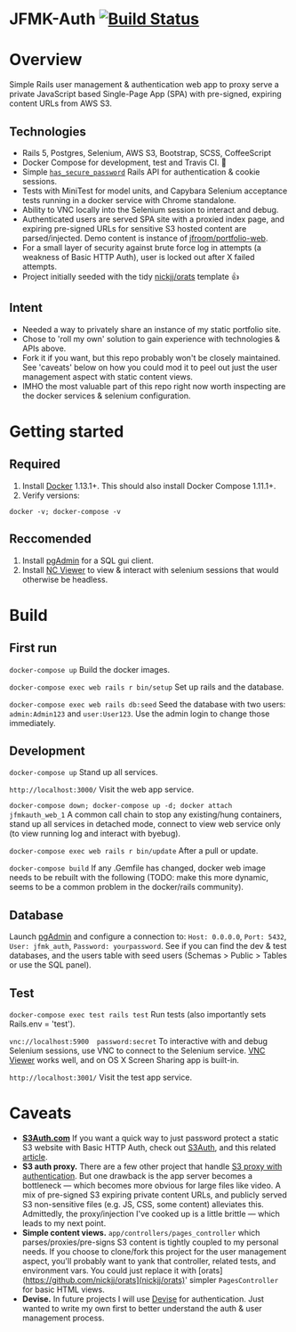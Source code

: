 JFMK-Auth [![Build Status](https://travis-ci.org/jfroom/jfmk-auth.svg?branch=master)](https://travis-ci.org/jfroom/jfmk-auth)
==========

# Overview
Simple Rails user management & authentication web app to proxy serve a private JavaScript based Single-Page App (SPA) with pre-signed, expiring content URLs from AWS S3.
 
## Technologies

- Rails 5, Postgres, Selenium, AWS S3, Bootstrap, SCSS, CoffeeScript 
- Docker Compose for development, test and Travis CI. :tada: 
- Simple [`has_secure_password`](http://api.rubyonrails.org/classes/ActiveModel/SecurePassword/ClassMethods.html) Rails API for authentication & cookie sessions.
- Tests with MiniTest for model units, and Capybara Selenium acceptance tests running in a docker service with Chrome standalone.
- Ability to VNC locally into the Selenium session to interact and debug.
- Authenticated users are served SPA site with a proxied index page, and expiring pre-signed URLs for sensitive S3 hosted content are parsed/injected. Demo content is instance of [jfroom/portfolio-web](//github.com/jfroom/portfolio-web).
- For a small layer of security against brute force log in attempts (a weakness of Basic HTTP Auth), user is locked out after X failed attempts.
- Project initially seeded with the tidy [nickjj/orats](nickjj/orats) template :thumbsup:

## Intent

- Needed a way to privately share an instance of my static portfolio site. 
- Chose to 'roll my own' solution to gain experience with technologies & APIs above.
- Fork it if you want, but this repo probably won't be closely maintained. See 'caveats' below on how you could mod it to peel out just the user management aspect with static content views.
- IMHO the most valuable part of this repo right now worth inspecting are the docker services & selenium configuration.



# Getting started

## Required

1. Install [Docker](https://www.docker.com/) 1.13.1+. This should also install Docker Compose 1.11.1+.
2. Verify versions: 
```
docker -v; docker-compose -v
```

## Reccomended
1. Install [pgAdmin]([pgAdmin](https://www.pgadmin.org/download/)) for a SQL gui client. 
2. Install [NC Viewer](https://www.realvnc.com/download/viewer/) to view & interact with selenium sessions that would otherwise be headless.

# Build

## First run

`docker-compose up` Build the docker images.

`docker-compose exec web rails r bin/setup` Set up rails and the database.

`docker-compose exec web rails db:seed` Seed the database with two users: `admin:Admin123` and `user:User123`. Use the admin login to change those immediately.

## Development 

`docker-compose up` Stand up all services.

`http://localhost:3000/` Visit the web app service.

`docker-compose down; docker-compose up -d; docker attach jfmkauth_web_1`
A common call chain to stop any existing/hung containers, stand up all services in detached mode, connect to view web service only (to view running log and interact with byebug).

`docker-compose exec web rails r bin/update` After a pull or update.

`docker-compose build` If any .Gemfile has changed, docker web image needs to be rebuilt with the following (TODO: make this more dynamic, seems to be a common problem in the docker/rails community).


## Database

Launch [pgAdmin](https://www.pgadmin.org/download/) and configure a connection to:
`Host: 0.0.0.0`, `Port: 5432`, `User: jfmk_auth`, `Password: yourpassword`. See if you can find the dev & test databases, and the users table with seed users (Schemas > Public > Tables or use the SQL panel).

## Test

`docker-compose exec test rails test` Run tests (also importantly sets Rails.env = 'test').

`vnc://localhost:5900  password:secret` To interactive with and debug Selenium sessions, use VNC to connect to the Selenium service. [VNC Viewer](https://www.realvnc.com/download/viewer/) works well, and on OS X Screen Sharing app is built-in.

`http://localhost:3001/` Visit the test app service.

# Caveats

- __[S3Auth.com](http://s3auth.com)__ If you want a quick way to just password protect a static S3 website with Basic HTTP Auth, check out [S3Auth](https://github.com/yegor256/s3auth), and this related [article](http://www.yegor256.com/2014/04/21/s3-http-basic-auth.html).
- __S3 auth proxy.__ There are a few other project that handle [S3 proxy with authentication](https://www.google.com/search?q=s3+proxy+auth). But one drawback is the app server becomes a bottleneck — which becomes more obvious for large files like video. A mix of pre-signed S3 expiring private content URLs, and publicly served S3 non-sensitive files (e.g. JS, CSS, some content) alleviates this. Admittedly, the proxy/injection I've cooked up is a little brittle — which leads to my next point.
- __Simple content views.__ `app/controllers/pages_controller` which parses/proxies/pre-signs S3 content is tightly coupled to my personal needs. If you choose to clone/fork this project for the user management aspect, you'll probably want to yank that controller, related tests, and environment vars. You could just replace it with [orats](https://github.com/nickjj/orats](nickjj/orats)' simpler `PagesController` for basic HTML views.
- __Devise.__ In future projects I will use [Devise](https://github.com/plataformatec/devise) for authentication. Just wanted to write my own first to better understand the auth & user management process. 
